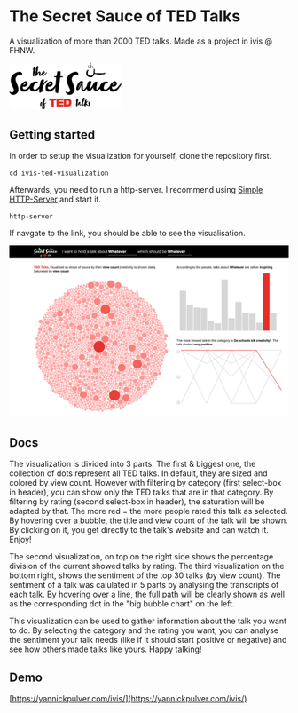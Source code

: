 # The Secret Sauce of TED Talks

A visualization of more than 2000 TED talks. Made as a project in ivis @ FHNW.

<img src="assets/images/logo/logo.png" width="40%">

## Getting started

In order to setup the visualization for yourself, clone the repository first.

```
cd ivis-ted-visualization
```

Afterwards, you need to run a http-server. I recommend using [Simple HTTP-Server](https://github.com/indexzero/http-server) and start it.

```
http-server
```

If navgate to the link, you should be able to see the visualisation.

![logo](assets/images/screenshot.png "Screenshot")

## Docs

The visualization is divided into 3 parts. The first & biggest one, the collection of dots represent all TED talks. In default, they are sized and colored by view count. However with filtering by category (first select-box in header), you can show only the TED talks that are in that category. By filtering by rating (second select-box in header), the saturation will be adapted by that. The more red = the more people rated this talk as selected. By hovering over a bubble, the title and view count of the talk will be shown. By clicking on it, you get directly to the talk's website and can watch it. Enjoy!

The second visualization, on top on the right side shows the percentage division of the current showed talks by rating. The third visualization on the bottom right, shows the sentiment of the top 30 talks (by view count). The sentiment of a talk was calulated in 5 parts by analysing the transcripts of each talk. By hovering over a line, the full path will be clearly shown as well as the corresponding dot in the "big bubble chart" on the left.

This visualization can be used to gather information about the talk you want to do. By selecting the category and the rating you want, you can analyse the sentiment your talk needs (like if it should start positive or negative) and see how others made talks like yours. Happy talking!

## Demo

[https://yannickpulver.com/ivis/](https://yannickpulver.com/ivis/)







